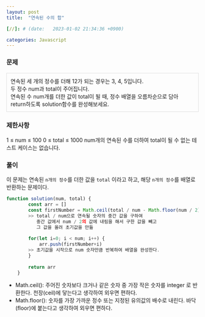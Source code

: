 ```yaml
---
layout: post
title:  "연속된 수의 합"

[//]: # (date:   2023-01-02 21:34:36 +0900)

categories: Javascript
---
```


[//]: # (<h1>Introduction</h1>)

### 문제

<div class="text">
연속된 세 개의 정수를 더해 12가 되는 경우는 3, 4, 5입니다.<br /> 
두 정수 num과 total이 주어집니다. <br />연속된 수 num개를 더한 값이 total이 될 때,   
정수 배열을 오름차순으로 담아 return하도록 solution함수를 완성해보세요.
</div>


### 제한사항
<div>
1 ≤ num ≤ 100
0 ≤ total ≤ 1000
num개의 연속된 수를 더하여 total이 될 수 없는 테스트 케이스는 없습니다.
</div>


### 풀이

이 문제는 연속된 `n개의 정수`를 더한 값을 `total` 이라고 하고, 해당 `n개의 정수`를 배열로 반환하는 문제이다.

```javascript
function solution(num, total) {
        const arr = []
        const firstNumber = Math.ceil(total / num - Math.floor(num / 2))
        >> total / num으로 연속될 숫자의 중간 값을 구하여
           중간 값에서 num / 2의 값에 내림을 해서 구한 값을 빼고
           그 값을 올려 초기값을 만듦
        
        for(let i=0; i < num; i++) {
            arr.push(firstNumber+i)
        >> 초기값을 시작으로 num 숫자만큼 반복하여 배열을 완성한다.
        }
        
        return arr
    }
```

- Math.ceil(): 주어진 숫자보다 크거나 같은 숫자 중 가장 작은 숫자를 integer 로 반환한다. 천장(ceil)에 닿는다고 생각하여 외우면 편하다.
- Math.floor(): 숫자를 가장 가까운 정수 또는 지정된 유의값의 배수로 내린다. 바닥(floor)에 붙는다고 생각하여 외우면 편하다.


<style>
.text {
    border: 1px solid #dcdcdc;
    padding: 10px;
}
</style>